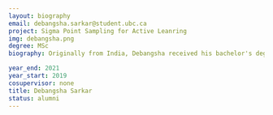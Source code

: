 ```yaml
---
layout: biography
email: debangsha.sarkar@student.ubc.ca
project: Sigma Point Sampling for Active Leanring
img: debangsha.png
degree: MSc
biography: Originally from India, Debangsha received his bachelor's degree in computer engineering from the Kolkata. His current research is in applying data analytics and data sampling techniques for active learning. 

year_end: 2021
year_start: 2019
cosupervisor: none
title: Debangsha Sarkar
status: alumni
---
```

